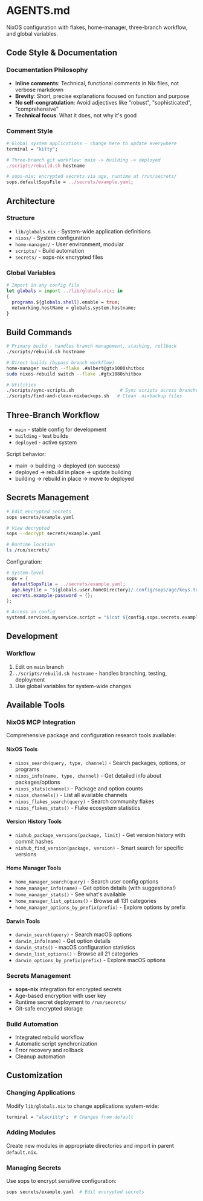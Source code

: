 # AGENTS.md

NixOS configuration with flakes, home-manager, three-branch workflow, and global variables.

## Code Style & Documentation

### Documentation Philosophy
- **Inline comments**: Technical, functional comments in Nix files, not verbose markdown
- **Brevity**: Short, precise explanations focused on function and purpose
- **No self-congratulation**: Avoid adjectives like "robust", "sophisticated", "comprehensive"
- **Technical focus**: What it does, not why it's good

### Comment Style
```nix
# Global system applications - change here to update everywhere
terminal = "kitty";

# Three-branch git workflow: main -> building -> deployed
./scripts/rebuild.sh hostname

# sops-nix: encrypted secrets via age, runtime at /run/secrets/
sops.defaultSopsFile = ../secrets/example.yaml;
```

## Architecture

### Structure
- `lib/globals.nix` - System-wide application definitions
- `nixos/` - System configuration
- `home-manager/` - User environment, modular
- `scripts/` - Build automation
- `secrets/` - sops-nix encrypted files

### Global Variables
```nix
# Import in any config file
let globals = import ../lib/globals.nix; in
{
  programs.${globals.shell}.enable = true;
  networking.hostName = globals.system.hostname;
}
```

## Build Commands

```bash
# Primary build - handles branch management, stashing, rollback
./scripts/rebuild.sh hostname

# Direct builds (bypass branch workflow)
home-manager switch --flake .#albert@gtx1080shitbox
sudo nixos-rebuild switch --flake .#gtx1080shitbox

# Utilities
./scripts/sync-scripts.sh                 # Sync scripts across branches
./scripts/find-and-clean-nixbackups.sh   # Clean .nixbackup files
```

## Three-Branch Workflow
- `main` - stable config for development
- `building` - test builds 
- `deployed` - active system

Script behavior:
- main → building → deployed (on success)
- deployed → rebuild in place → update building
- building → rebuild in place → move to deployed

## Secrets Management

```bash
# Edit encrypted secrets
sops secrets/example.yaml

# View decrypted
sops --decrypt secrets/example.yaml

# Runtime location
ls /run/secrets/
```

Configuration:
```nix
# System-level
sops = {
  defaultSopsFile = ../secrets/example.yaml;
  age.keyFile = "${globals.user.homeDirectory}/.config/sops/age/keys.txt";
  secrets.example-password = {};
};

# Access in config
systemd.services.myservice.script = "$(cat ${config.sops.secrets.example-password.path})";
```

## Development

### Workflow
1. Edit on `main` branch
2. `./scripts/rebuild.sh hostname` - handles branching, testing, deployment
3. Use global variables for system-wide changes

## Available Tools

### NixOS MCP Integration
Comprehensive package and configuration research tools available:

#### NixOS Tools
- `nixos_search(query, type, channel)` - Search packages, options, or programs
- `nixos_info(name, type, channel)` - Get detailed info about packages/options
- `nixos_stats(channel)` - Package and option counts
- `nixos_channels()` - List all available channels
- `nixos_flakes_search(query)` - Search community flakes
- `nixos_flakes_stats()` - Flake ecosystem statistics

#### Version History Tools
- `nixhub_package_versions(package, limit)` - Get version history with commit hashes
- `nixhub_find_version(package, version)` - Smart search for specific versions

#### Home Manager Tools
- `home_manager_search(query)` - Search user config options
- `home_manager_info(name)` - Get option details (with suggestions!)
- `home_manager_stats()` - See what's available
- `home_manager_list_options()` - Browse all 131 categories
- `home_manager_options_by_prefix(prefix)` - Explore options by prefix

#### Darwin Tools
- `darwin_search(query)` - Search macOS options
- `darwin_info(name)` - Get option details
- `darwin_stats()` - macOS configuration statistics
- `darwin_list_options()` - Browse all 21 categories
- `darwin_options_by_prefix(prefix)` - Explore macOS options

### Secrets Management
- **sops-nix** integration for encrypted secrets
- Age-based encryption with user key
- Runtime secret deployment to `/run/secrets/`
- Git-safe encrypted storage

### Build Automation
- Integrated rebuild workflow
- Automatic script synchronization
- Error recovery and rollback
- Cleanup automation

## Customization

### Changing Applications
Modify `lib/globals.nix` to change applications system-wide:
```nix
terminal = "alacritty";  # Changes from default
```

### Adding Modules
Create new modules in appropriate directories and import in parent `default.nix`.

### Managing Secrets
Use sops to encrypt sensitive configuration:
```bash
sops secrets/example.yaml  # Edit encrypted secrets
```